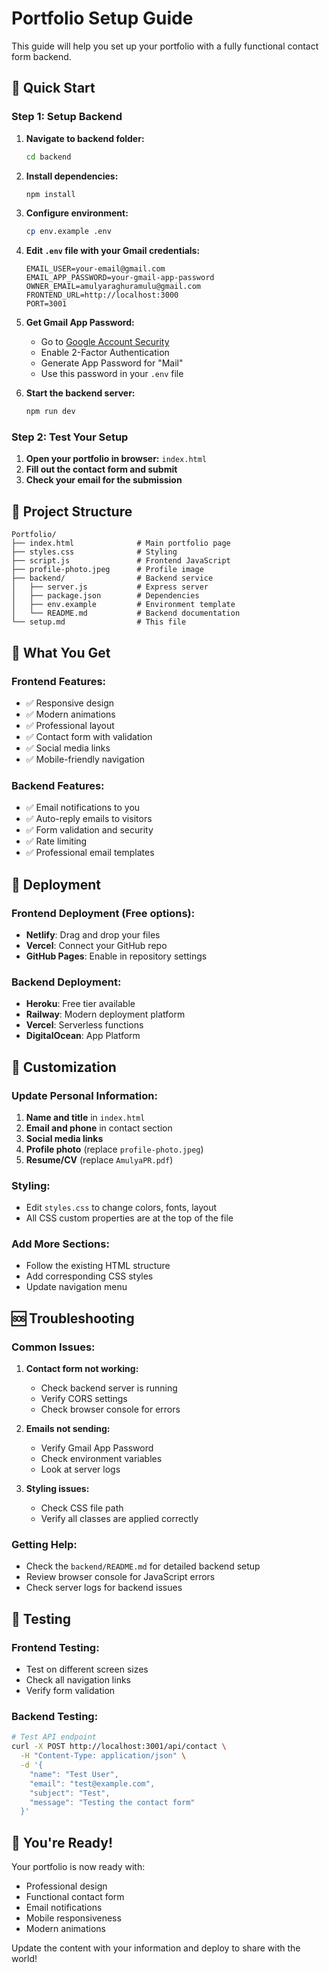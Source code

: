 # Portfolio Setup Guide

This guide will help you set up your portfolio with a fully functional contact form backend.

## 🚀 Quick Start

### Step 1: Setup Backend

1. **Navigate to backend folder:**
   ```bash
   cd backend
   ```

2. **Install dependencies:**
   ```bash
   npm install
   ```

3. **Configure environment:**
   ```bash
   cp env.example .env
   ```

4. **Edit `.env` file with your Gmail credentials:**
   ```env
   EMAIL_USER=your-email@gmail.com
   EMAIL_APP_PASSWORD=your-gmail-app-password
   OWNER_EMAIL=amulyaraghuramulu@gmail.com
   FRONTEND_URL=http://localhost:3000
   PORT=3001
   ```

5. **Get Gmail App Password:**
   - Go to [Google Account Security](https://myaccount.google.com/security)
   - Enable 2-Factor Authentication
   - Generate App Password for "Mail"
   - Use this password in your `.env` file

6. **Start the backend server:**
   ```bash
   npm run dev
   ```

### Step 2: Test Your Setup

1. **Open your portfolio in browser:** `index.html`
2. **Fill out the contact form and submit**
3. **Check your email for the submission**

## 📁 Project Structure

```
Portfolio/
├── index.html              # Main portfolio page
├── styles.css              # Styling
├── script.js               # Frontend JavaScript
├── profile-photo.jpeg      # Profile image
├── backend/                # Backend service
│   ├── server.js           # Express server
│   ├── package.json        # Dependencies
│   ├── env.example         # Environment template
│   └── README.md           # Backend documentation
└── setup.md                # This file
```

## 🎯 What You Get

### Frontend Features:
- ✅ Responsive design
- ✅ Modern animations
- ✅ Professional layout
- ✅ Contact form with validation
- ✅ Social media links
- ✅ Mobile-friendly navigation

### Backend Features:
- ✅ Email notifications to you
- ✅ Auto-reply emails to visitors
- ✅ Form validation and security
- ✅ Rate limiting
- ✅ Professional email templates

## 🚀 Deployment

### Frontend Deployment (Free options):
- **Netlify**: Drag and drop your files
- **Vercel**: Connect your GitHub repo
- **GitHub Pages**: Enable in repository settings

### Backend Deployment:
- **Heroku**: Free tier available
- **Railway**: Modern deployment platform
- **Vercel**: Serverless functions
- **DigitalOcean**: App Platform

## 🔧 Customization

### Update Personal Information:
1. **Name and title** in `index.html`
2. **Email and phone** in contact section
3. **Social media links**
4. **Profile photo** (replace `profile-photo.jpeg`)
5. **Resume/CV** (replace `AmulyaPR.pdf`)

### Styling:
- Edit `styles.css` to change colors, fonts, layout
- All CSS custom properties are at the top of the file

### Add More Sections:
- Follow the existing HTML structure
- Add corresponding CSS styles
- Update navigation menu

## 🆘 Troubleshooting

### Common Issues:

1. **Contact form not working:**
   - Check backend server is running
   - Verify CORS settings
   - Check browser console for errors

2. **Emails not sending:**
   - Verify Gmail App Password
   - Check environment variables
   - Look at server logs

3. **Styling issues:**
   - Check CSS file path
   - Verify all classes are applied correctly

### Getting Help:
- Check the `backend/README.md` for detailed backend setup
- Review browser console for JavaScript errors
- Check server logs for backend issues

## 📱 Testing

### Frontend Testing:
- Test on different screen sizes
- Check all navigation links
- Verify form validation

### Backend Testing:
```bash
# Test API endpoint
curl -X POST http://localhost:3001/api/contact \
  -H "Content-Type: application/json" \
  -d '{
    "name": "Test User",
    "email": "test@example.com", 
    "subject": "Test",
    "message": "Testing the contact form"
  }'
```

## 🎉 You're Ready!

Your portfolio is now ready with:
- Professional design
- Functional contact form
- Email notifications
- Mobile responsiveness
- Modern animations

Update the content with your information and deploy to share with the world! 
